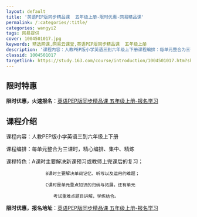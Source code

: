 ```yaml
---
layout: default
title: '英语PEP版同步精品课  五年级上册-限时优惠-网易精品课'
permalink: /:categories/:title/
categories: wangyi2
tags: 网易提供
cover: 1004501017.jpg
keywords: 精选网课,网易云课堂,英语PEP版同步精品课  五年级上册
description: '课程内容：人教PEP版小学英语三到六年级上下册课程编排：每单元整合为三课时，精心编排、集中、精炼课程特色：A课时主要解决'
classid: 1004501017
targetlink: https://study.163.com/course/introduction/1004501017.htm?share=1&shareId=1025206652&utm_campaign=share&utm_medium=iphoneShare&utm_source=&utm_u=1025206652
---
```


## 限时特惠

**限时优惠，火速报名**：[英语PEP版同步精品课  五年级上册-报名学习](https://study.163.com/course/introduction/1004501017.htm?share=1&shareId=1025206652&utm_campaign=share&utm_medium=iphoneShare&utm_source=&utm_u=1025206652)

## 课程介绍

课程内容：人教PEP版小学英语三到六年级上下册

课程编排：每单元整合为三课时，精心编排、集中、精炼

课程特色：A课时主要解决新课预习或教师上完课后的复习；

                   B课时主要解决单词记忆、听写以及运用的难题；

                   C课时是单元重点知识的归纳与拓展，还有单元              

                      考试重难点题目讲解，学练结合。

**限时优惠，报名地址**：[英语PEP版同步精品课  五年级上册-报名学习](https://study.163.com/course/introduction/1004501017.htm?share=1&shareId=1025206652&utm_campaign=share&utm_medium=iphoneShare&utm_source=&utm_u=1025206652)

